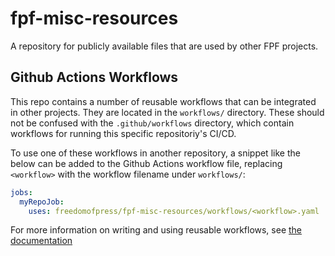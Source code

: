 # fpf-misc-resources

A repository for publicly available files that are used by other FPF projects.


## Github Actions Workflows

This repo contains a number of reusable workflows that can be integrated in 
other projects. They are located in the `workflows/` directory. These should not
be confused with the `.github/workflows` directory, which contain workflows for 
running this specific repositoriy's CI/CD.

To use one of these workflows in another repository, a snippet like the below can
be added to the Github Actions workflow file, replacing `<workflow>` with the workflow
filename under `workflows/`:

```yaml
jobs:
  myRepoJob:
    uses: freedomofpress/fpf-misc-resources/workflows/<workflow>.yaml
```

For more information on writing and using reusable workflows, see 
[the documentation](https://docs.github.com/en/actions/sharing-automations/reusing-workflows)